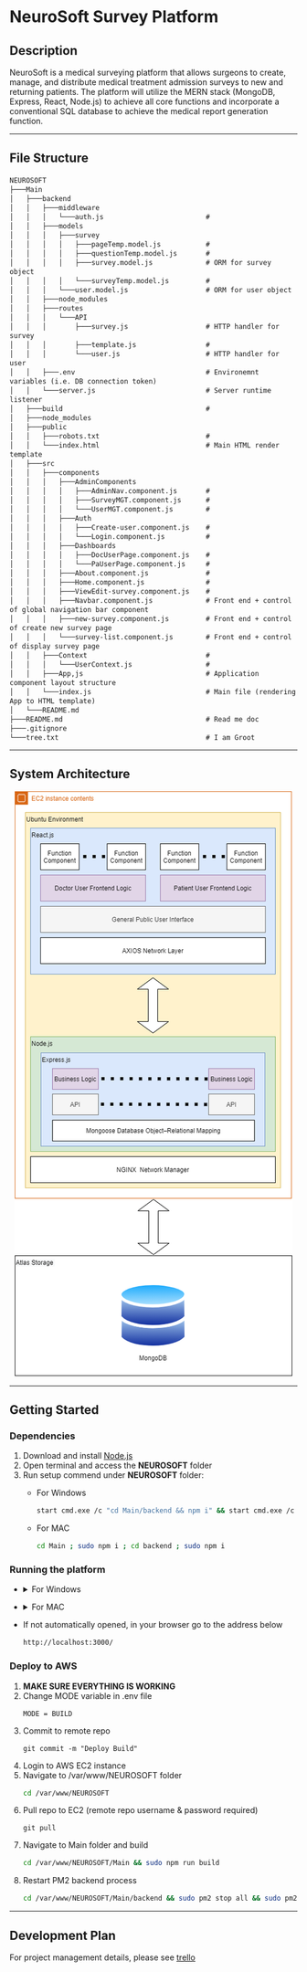 # NeuroSoft Survey Platform 

## Description
NeuroSoft is a medical surveying platform that allows surgeons to create, manage, and distribute medical treatment admission surveys to new and returning patients. The platform will utilize the MERN stack (MongoDB, Express, React, Node.js) to achieve all core functions and incorporate a conventional SQL database to achieve the medical report generation function. 

---
## File Structure
```
NEUROSOFT
├───Main
│   ├───backend
│   │   ├───middleware
│   │   │   └───auth.js                         # 
│   │   ├───models
│   │   │   ├───survey                          
│   │   │   │   ├───pageTemp.model.js           # 
│   │   │   │   ├───questionTemp.model.js       # 
│   │   │   │   ├───survey.model.js             # ORM for survey object
│   │   │   │   └───surveyTemp.model.js         # 
│   │   │   └───user.model.js                   # ORM for user object
│   │   ├───node_modules
│   │   ├───routes
│   │   │   └───API                             
│   │   │       ├───survey.js                   # HTTP handler for survey
│   │   │       ├───template.js                 # 
│   │   │       └───user.js                     # HTTP handler for user
│   │   ├───.env                                # Environemnt variables (i.e. DB connection token)
│   │   └───server.js                           # Server runtime listener 
│   ├───build                                   #
│   ├───node_modules
│   ├───public
│   │   ├───robots.txt                          # 
│   │   └───index.html                          # Main HTML render template
│   ├───src
│   │   ├───components
│   │   │   ├───AdminComponents
│   │   │   │   ├───AdminNav.component.js       # 
│   │   │   │   ├───SurveyMGT.component.js      # 
│   │   │   │   └───UserMGT.component.js        # 
│   │   │   ├───Auth
│   │   │   │   ├───Create-user.component.js    # 
│   │   │   │   └───Login.component.js          # 
│   │   │   ├───Dashboards
│   │   │   │   ├───DocUserPage.component.js    # 
│   │   │   │   └───PaUserPage.component.js     # 
│   │   │   ├───About.component.js              # 
│   │   │   ├───Home.component.js               # 
│   │   │   ├───ViewEdit-survey.component.js    #
│   │   │   ├───Navbar.component.js             # Front end + control of global navigation bar component
│   │   │   ├───new-survey.component.js         # Front end + control of create new survey page
│   │   │   └───survey-list.component.js        # Front end + control of display survey page
│   │   ├───Context                             # 
│   │   │   └───UserContext.js                  # 
│   │   ├───App,js                              # Application component layout structure 
│   │   └───index.js                            # Main file (rendering App to HTML template)
│   └───README.md
├───README.md                                   # Read me doc
├───.gitignore
└───tree.txt                                    # I am Groot
```

---
## System Architecture 
<center>
    <img alin = "center" src="./Design/sys stack.png">
</center>

---
## Getting Started

### Dependencies

1. Download and install [Node.js](https://nodejs.org/)
2. Open terminal and access the **NEUROSOFT** folder
3. Run setup commend under **NEUROSOFT** folder:
    * For Windows

        ```bash
        start cmd.exe /c "cd Main/backend && npm i" && start cmd.exe /c "cd Main && npm i"
        ```
    * For MAC

        ```bash
        cd Main ; sudo npm i ; cd backend ; sudo npm i
        ```

### Running the platform 
* <details><summary>For Windows</summary>

    1. Run this shortcut command under **NEUROSOFT** folder: 
        ```bash
        start cmd.exe /c "cd Main/backend && nodemon server" && start cmd.exe /c "cd Main && npm start"
        ```
    2. If the shortcut command does not work, do those steps:
        1. Go to the **backend** folder
            ```bash
            cd Main\backend
            ```
        2. Start a local server 
            ```bash
            nodemon server
            ```
        3. Start a **new terminal**
        4. Go to the **Main** folder
            ```bash
            cd Main
            ```
        5. Start the application 
            ```bash
            npm start
            ```

</details>

* <details><summary>For MAC</summary>

    1. Run this shortcut command under **NEUROSOFT** folder: 
        ```bash
        cd Main/backend ; node server
        ```
    2. Use keyboard shortcut to creat a **new tab** on terminal:<br/>
        <kbd>⌘ Command</kbd> + <kbd>T</kbd>
    3. Run this short command on new tab under **Main** folder:
        ```bash
        cd Main ; npm start
        ```

</details>

* If not automatically opened, in your browser go to the address below 
    ```HTML
    http://localhost:3000/
    ```

### Deploy to AWS
1. **MAKE SURE EVERYTHING IS WORKING**
2. Change MODE variable in .env file 
    ```
    MODE = BUILD
    ```
3. Commit to remote repo
    ```git
    git commit -m "Deploy Build"
    ```
4. Login to AWS EC2 instance 
5. Navigate to /var/www/NEUROSOFT folder
    ```bash
    cd /var/www/NEUROSOFT
    ```
6. Pull repo to EC2 (remote repo username & password required)
    ```git
    git pull 
    ```
7. Navigate to Main folder and build 
    ```bash
    cd /var/www/NEUROSOFT/Main && sudo npm run build
    ```
8. Restart PM2 backend process 
    ```bash
    cd /var/www/NEUROSOFT/Main/backend && sudo pm2 stop all && sudo pm2 delete all && sudo pm2 start server.js 
    ```
<!-- 9. Restart Nginx 
    ```bash
    sudo service nginx stop && sudo service nginx start
    ``` -->
---
## Development Plan 
For project management details, please see [trello](https://trello.com/neurosoft/home)
